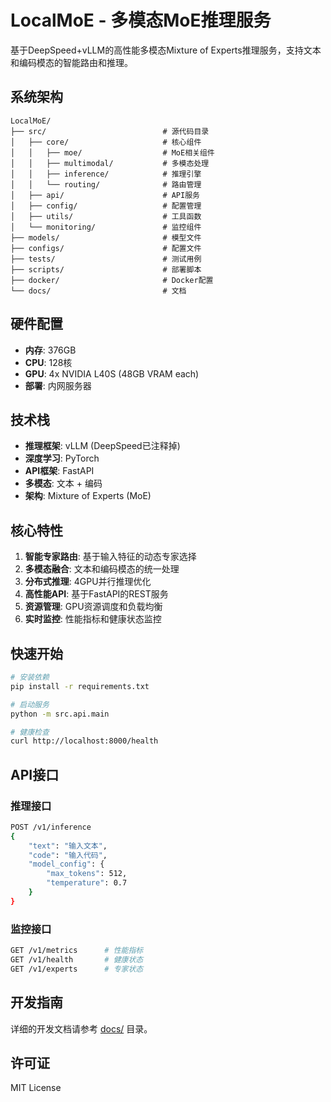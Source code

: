 # LocalMoE - 多模态MoE推理服务

基于DeepSpeed+vLLM的高性能多模态Mixture of Experts推理服务，支持文本和编码模态的智能路由和推理。

## 系统架构

```
LocalMoE/
├── src/                          # 源代码目录
│   ├── core/                     # 核心组件
│   │   ├── moe/                  # MoE相关组件
│   │   ├── multimodal/           # 多模态处理
│   │   ├── inference/            # 推理引擎
│   │   └── routing/              # 路由管理
│   ├── api/                      # API服务
│   ├── config/                   # 配置管理
│   ├── utils/                    # 工具函数
│   └── monitoring/               # 监控组件
├── models/                       # 模型文件
├── configs/                      # 配置文件
├── tests/                        # 测试用例
├── scripts/                      # 部署脚本
├── docker/                       # Docker配置
└── docs/                         # 文档
```

## 硬件配置

- **内存**: 376GB
- **CPU**: 128核
- **GPU**: 4x NVIDIA L40S (48GB VRAM each)
- **部署**: 内网服务器

## 技术栈

- **推理框架**: vLLM (DeepSpeed已注释掉)
- **深度学习**: PyTorch
- **API框架**: FastAPI
- **多模态**: 文本 + 编码
- **架构**: Mixture of Experts (MoE)

## 核心特性

1. **智能专家路由**: 基于输入特征的动态专家选择
2. **多模态融合**: 文本和编码模态的统一处理
3. **分布式推理**: 4GPU并行推理优化
4. **高性能API**: 基于FastAPI的REST服务
5. **资源管理**: GPU资源调度和负载均衡
6. **实时监控**: 性能指标和健康状态监控

## 快速开始

```bash
# 安装依赖
pip install -r requirements.txt

# 启动服务
python -m src.api.main

# 健康检查
curl http://localhost:8000/health
```

## API接口

### 推理接口
```bash
POST /v1/inference
{
    "text": "输入文本",
    "code": "输入代码",
    "model_config": {
        "max_tokens": 512,
        "temperature": 0.7
    }
}
```

### 监控接口
```bash
GET /v1/metrics      # 性能指标
GET /v1/health       # 健康状态
GET /v1/experts      # 专家状态
```

## 开发指南

详细的开发文档请参考 [docs/](docs/) 目录。

## 许可证

MIT License
